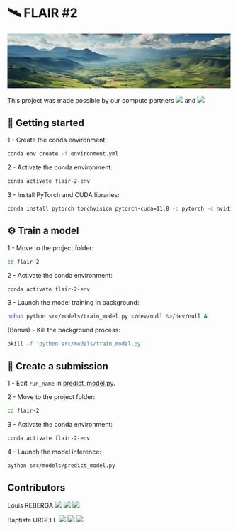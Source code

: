 # 🛰️ FLAIR #2

<img src="assets/bandeau.jpg">

This project was made possible by our compute partners <a href="https://2crsi.com/"><img src="https://2crsi.com/web/image/website/1/favicon?unique=624c4c1" width="50px"/></a> and <a href="https://www.nvidia.com/"><img src="https://upload.wikimedia.org/wikipedia/fr/4/47/Nvidia_%28logo%29.svg" width="50px"/></a>

## 🏁 Getting started

1 - Create the conda environment:
```bash
conda env create -f environment.yml
```

2 - Activate the conda environment:
```bash
conda activate flair-2-env
```

3 - Install PyTorch and CUDA libraries:
```bash
conda install pytorch torchvision pytorch-cuda=11.8 -c pytorch -c nvidia
```

## ⚙️ Train a model 

1 - Move to the project folder:
```bash
cd flair-2
```

2 - Activate the conda environment:
```bash
conda activate flair-2-env
```

3 - Launch the model training in background:
```bash
nohup python src/models/train_model.py </dev/null &>/dev/null &
```

(Bonus) - Kill the background process:
```bash
pkill -f 'python src/models/train_model.py'
```

## 📝 Create a submission

1 - Edit `run_name` in [predict_model.py](src%2Fmodels%2Fpredict_model.py).

2 - Move to the project folder:
```bash
cd flair-2
```

3 - Activate the conda environment:
```bash
conda activate flair-2-env
```

4 - Launch the model inference:
```bash
python src/models/predict_model.py
```

## Contributors

Louis REBERGA <a href="https://twitter.com/rbrgAlou"><img src="https://abs.twimg.com/favicons/twitter.3.ico" width="18px"/></a> <a href="https://www.linkedin.com/in/louisreberga/"><img src="https://static.licdn.com/sc/h/akt4ae504epesldzj74dzred8" width="18px"/></a> <a href="louis.reberga@gmail.com"><img src="https://www.google.com/a/cpanel/aqsone.com/images/favicon.ico" width="18px"/></a>

Baptiste URGELL <a href="https://twitter.com/Baptiste2108"><img src="https://abs.twimg.com/favicons/twitter.3.ico" width="18px"/></a> <a href="https://www.linkedin.com/in/baptiste-urgell/"><img src="https://static.licdn.com/sc/h/akt4ae504epesldzj74dzred8" width="18px"/></a> <a href="baptiste.u@gmail.com"><img src="https://www.google.com/a/cpanel/aqsone.com/images/favicon.ico" width="18px"/></a> 


